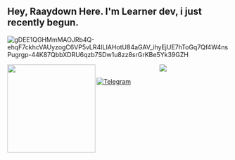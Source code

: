 ## Hey, Raaydown Here. I'm Learner dev, i just recently begun.

![gDEE1QGHMmMAOJRb4Q-ehqF7ckhcVAUyzogC6VP5vLR4ILIAHotU84aGAV_ihyEjUE7hToGq7Qf4W4nsPugrgp-44K87QbbXDRU6qzb7SDw1u8zz8srGrKBe5Yk39GZH](https://image.myanimelist.net/ui/gDEE1QGHMmMAOJRb4Q-ehqF7ckhcVAUyzogC6VP5vLR4ILIAHotU84aGAV_ihyEjUE7hToGq7Qf4W4nsPugrgp-44K87QbbXDRU6qzb7SDw1u8zz8srGrKBe5Yk39GZH)

<img align='left' src='[goku_s_goodbye_by_cheygipe_d7ehpb8-fullview](https://images-wixmp-ed30a86b8c4ca887773594c2.wixmp.com/f/3f6c9099-966e-4d5e-ba80-ad3837441484/d7ehpb8-7b73e284-2d4e-4182-b52e-fdcc2b7dd627.jpg/v1/fill/w_1024,h_641,q_75,strp/goku_s_goodbye_by_cheygipe_d7ehpb8-fullview.jpg?token=eyJ0eXAiOiJKV1QiLCJhbGciOiJIUzI1NiJ9.eyJzdWIiOiJ1cm46YXBwOjdlMGQxODg5ODIyNjQzNzNhNWYwZDQxNWVhMGQyNmUwIiwiaXNzIjoidXJuOmFwcDo3ZTBkMTg4OTgyMjY0MzczYTVmMGQ0MTVlYTBkMjZlMCIsIm9iaiI6W1t7ImhlaWdodCI6Ijw9NjQxIiwicGF0aCI6IlwvZlwvM2Y2YzkwOTktOTY2ZS00ZDVlLWJhODAtYWQzODM3NDQxNDg0XC9kN2VocGI4LTdiNzNlMjg0LTJkNGUtNDE4Mi1iNTJlLWZkY2MyYjdkZDYyNy5qcGciLCJ3aWR0aCI6Ijw9MTAyNCJ9XV0sImF1ZCI6WyJ1cm46c2VydmljZTppbWFnZS5vcGVyYXRpb25zIl19._vsbkN4OuJqkj3tLm6o4Pp2yHT5wVZb0ACTWmSLBCn8)' width='200"'>

<p align="center"><a href="https://github.com/raaydown"><img src="https://github-readme-stats.vercel.app/api?username=raaydown&show_icons=true&theme=dark"></a></p>

[![Telegram](https://img.shields.io/badge/Telegram-2CA5E0?style=for-the-badge&logo=telegram&logoColor=white/)](https://t.me/raaydown)
